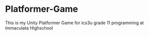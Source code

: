 # Platformer-Game
This is my Unity Platformer Game for ics3u grade 11 programming at Immaculata Highschool
